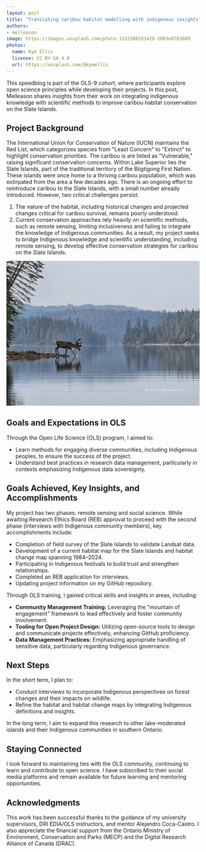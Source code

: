 ```yaml
---
layout: post
title: "Translating caribou habitat modelling with indigenous insights"
authors:
- melleason
image: https://images.unsplash.com/photo-1532288191429-2093e0783809
photos:
  name: Kym Ellis
  license: CC BY-SA 4.0
  url: https://unsplash.com/@kymellis
---
```


This speedblog is part of the OLS-9 cohort, where participants explore open science principles while developing their projects. In this post, Melleason shares insights from their work on integrating indigenous knowledge with scientific methods to improve caribou habitat conservation on the Slate Islands.

## Project Background
The International Union for Conservation of Nature (IUCN) maintains the Red List, which categorizes species from "Least Concern" to "Extinct" to highlight conservation priorities. The caribou is are listed as "Vulnerable," raising significant conservation concerns. Within Lake Superior lies the Slate Islands, part of the traditional territory of the Biigtigong First Nation. These islands were once home to a thriving caribou population, which was extirpated from the area a few decades ago. There is an ongoing effort to reintroduce caribou to the Slate Islands, with a small number already introduced. However, two critical challenges persist:

1. The nature of the habitat, including historical changes and projected changes critical for caribou survival, remains poorly understood.
2. Current conservation approaches rely heavily on scientific methods, such as remote sensing, limiting inclusiveness and failing to integrate the knowledge of Indigenous communities.
   As a result, my project seeks to bridge Indigenous knowledge and scientific understanding, including remote sensing, to develop effective conservation strategies for caribou on the Slate Islands.

![sub-adult male caribou spotted on the Slate islands on August 2024](https://github.com/Melleason/Caribou-habitat-management-/raw/1b7966cab9c523b75c4cd236afa5f799a79041ce/data/Images/Caribou_SlateIsland_MosesElleason.JPG)

## Goals and Expectations in OLS
Through the Open Life Science (OLS) program, I aimed to:

* Learn methods for engaging diverse communities, including Indigenous peoples, to ensure the success of the project.
* Understand best practices in research data management, particularly in contexts emphasizing Indigenous data sovereignty.

## Goals Achieved, Key Insights, and Accomplishments
My project has two phases: remote sensing and social science. While awaiting Research Ethics Board (REB) approval to proceed with the second phase (interviews with Indigenous community members), key accomplishments include:

* Completion of field survey of the Slate Islands to validate Landsat data.
* Development of a current habitat map for the Slate Islands and habitat change map spanning 1984–2024.
* Participating in Indigenous festivals to build trust and strengthen relationships.
* Completed an REB application for interviews.
* Updating project information on my GitHub repository.

Through OLS training, I gained critical skills and insights in areas, including:

* **Community Management Training:** Leveraging the "mountain of engagement" framework to lead effectively and foster community involvement.
* **Tooling for Open Project Design:** Utilizing open-source tools to design and communicate projects effectively, enhancing GitHub proficiency.
* **Data Management Practices:** Emphasizing appropriate handling of sensitive data, particularly regarding Indigenous governance.

## Next Steps
In the short term, I plan to:

* Conduct interviews to incorporate Indigenous perspectives on forest changes and their impacts on wildlife.
* Refine the habitat and habitat change maps by integrating Indigenous definitions and insights.

In the long term, I aim to expand this research to other lake-moderated islands and their Indigenous communities in southern Ontario.

## Staying Connected
I look forward to maintaining ties with the OLS community, continuing to learn and contribute to open science. I have subscribed to their social media platforms and remain available for future learning and mentoring opportunities.

## Acknowledgments
This work has been successful thanks to the guidance of my university supervisors, DRI EDIA/OLS instructors, and mentor Alejandro Coca-Castro. I also appreciate the financial support from the Ontario Ministry of Environment, Conservation and Parks (MECP) and the Digital Research Alliance of Canada (DRAC).

